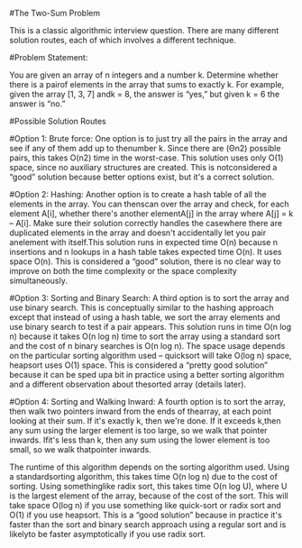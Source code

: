 #The Two-Sum Problem

This is a classic algorithmic interview question. There are many different solution routes, each of which involves a different technique.

#Problem Statement:

You are given an array of n integers and a number k. Determine whether there is a pairof elements in the array that sums to exactly k. For example, given the array [1, 3, 7] andk = 8, the answer is “yes,” but given k = 6 the answer is “no.”

#Possible Solution Routes

#Option 1: Brute force:
One option is to just try all the pairs in the array and see if any of them add up to thenumber  k. Since there are  (Θn2) possible pairs, this takes O(n2) time in the worst-case. This solution uses only O(1) space, since no auxiliary structures are created. This is notconsidered a “good” solution because better options exist, but it's a correct solution.

#Option 2: Hashing:
Another option is to create a hash table of all the elements in the array. You can thenscan over the array and check, for each element A[i], whether there's another elementA[j] in the array where A[j] = k – A[i]. Make sure their solution correctly handles the casewhere there are duplicated elements in the array and doesn't accidentally let you pair anelement with itself.This solution runs in expected time O(n) because n insertions and n lookups in a hash table takes expected time O(n). It uses space O(n). This is considered a “good” solution, there is no clear way to improve on both the time complexity or the space complexity simultaneously.

#Option 3: Sorting and Binary Search:
A third option is to sort the array and use binary search. This is conceptually similar to the hashing approach except that instead of using a hash table, we sort the array elements and use binary search to test if a pair appears. This solution runs in time O(n log n) because it takes O(n log n) time to sort the array using a standard sort and the cost of n binary searches is O(n log n). The space usage depends on the particular sorting algorithm used – quicksort will take O(log n) space, heapsort uses O(1) space. This is considered a “pretty good solution” because it can be sped upa bit in practice using a better sorting algorithm and a different observation about thesorted array (details later).

#Option 4: Sorting and Walking Inward:
A fourth option is to sort the array, then walk two pointers inward from the ends of thearray, at each point looking at their sum. If it's exactly k, then we're done. If it exceeds k,then any sum using the larger element is too large, so we walk that pointer inwards. Ifit's less than k, then any sum using the lower element is too small, so we walk thatpointer inwards.

The runtime of this algorithm depends on the sorting algorithm used. Using a standardsorting algorithm, this takes time O(n log n) due to the cost of sorting. Using somethinglike radix sort, this takes time O(n log U), where U is the largest element of the array, because of the cost of the sort. This will take space O(log n) if you use something like quick-sort or radix sort and O(1) if you use heapsort. This is a “good solution” because in practice it's faster than the sort and binary search approach using a regular sort and is likelyto be faster asymptotically if you use radix sort.
